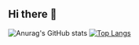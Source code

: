 ## Hi there 👋

<!--
**chanyun95/chanyun95** is a ✨ _special_ ✨ repository because its `README.md` (this file) appears on your GitHub profile.

Here are some ideas to get you started:

- 🔭 I’m currently working on ...
- 🌱 I’m currently learning ...
- 👯 I’m looking to collaborate on ...
- 🤔 I’m looking for help with ...
- 💬 Ask me about ...
- 📫 How to reach me: ...
- 😄 Pronouns: ...
- ⚡ Fun fact: ...
-->
![Anurag's GitHub stats](https://github-readme-stats.vercel.app/api?username=chanyun95&show_icons=true&theme=shadow_green)
[![Top Langs](https://github-readme-stats.vercel.app/api/top-langs/?username=chanyun95)](https://github.com/anuraghazra/github-readme-stats)

